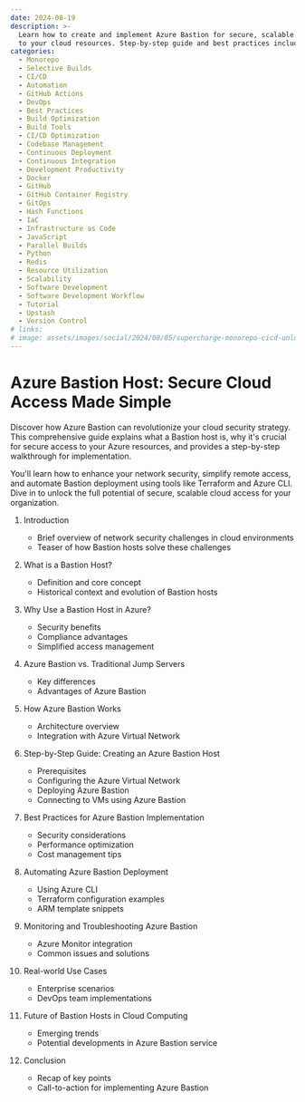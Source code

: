 ```yaml
---
date: 2024-08-19
description: >-
  Learn how to create and implement Azure Bastion for secure, scalable access
  to your cloud resources. Step-by-step guide and best practices included.
categories:
  - Monorepo
  - Selective Builds
  - CI/CD
  - Automation
  - GitHub Actions
  - DevOps
  - Best Practices
  - Build Optimization
  - Build Tools
  - CI/CD Optimization
  - Codebase Management
  - Continuous Deployment
  - Continuous Integration
  - Development Productivity
  - Docker
  - GitHub
  - GitHub Container Registry
  - GitOps
  - Hash Functions
  - IaC
  - Infrastructure as Code
  - JavaScript
  - Parallel Builds
  - Python
  - Redis
  - Resource Utilization
  - Scalability
  - Software Development
  - Software Development Workflow
  - Tutorial
  - Upstash
  - Version Control
# links:
# image: assets/images/social/2024/08/05/supercharge-monorepo-cicd-unlock-selective-builds.png
---
```


# Azure Bastion Host: Secure Cloud Access Made Simple

Discover how Azure Bastion can revolutionize your cloud security strategy.
This comprehensive guide explains what a Bastion host is, why it's crucial for
secure access to your Azure resources, and provides a step-by-step walkthrough
for implementation.

You'll learn how to enhance your network security, simplify remote access, and
automate Bastion deployment using tools like Terraform and Azure CLI. Dive in
to unlock the full potential of secure, scalable cloud access for your
organization.

<!-- more -->

1. Introduction
   - Brief overview of network security challenges in cloud environments
   - Teaser of how Bastion hosts solve these challenges

2. What is a Bastion Host?
   - Definition and core concept
   - Historical context and evolution of Bastion hosts

3. Why Use a Bastion Host in Azure?
   - Security benefits
   - Compliance advantages
   - Simplified access management

4. Azure Bastion vs. Traditional Jump Servers
   - Key differences
   - Advantages of Azure Bastion

5. How Azure Bastion Works
   - Architecture overview
   - Integration with Azure Virtual Network

6. Step-by-Step Guide: Creating an Azure Bastion Host
   - Prerequisites
   - Configuring the Azure Virtual Network
   - Deploying Azure Bastion
   - Connecting to VMs using Azure Bastion

7. Best Practices for Azure Bastion Implementation
   - Security considerations
   - Performance optimization
   - Cost management tips

8. Automating Azure Bastion Deployment
   - Using Azure CLI
   - Terraform configuration examples
   - ARM template snippets

9. Monitoring and Troubleshooting Azure Bastion
   - Azure Monitor integration
   - Common issues and solutions

10. Real-world Use Cases
    - Enterprise scenarios
    - DevOps team implementations

11. Future of Bastion Hosts in Cloud Computing
    - Emerging trends
    - Potential developments in Azure Bastion service

12. Conclusion
    - Recap of key points
    - Call-to-action for implementing Azure Bastion

